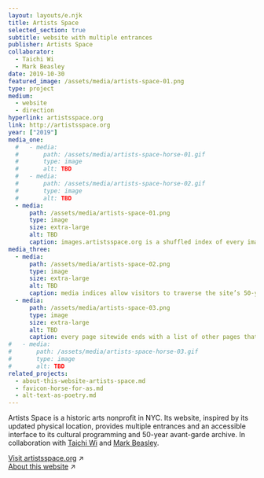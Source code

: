 ```yaml
---
layout: layouts/e.njk
title: Artists Space
selected_section: true
subtitle: website with multiple entrances
publisher: Artists Space
collaborator:
  - Taichi Wi
  - Mark Beasley
date: 2019-10-30
featured_image: /assets/media/artists-space-01.png
type: project
medium:
  - website
  - direction
hyperlink: artistsspace.org
link: http://artistsspace.org
year: ["2019"]
media_one:
  #   - media:
  #       path: /assets/media/artists-space-horse-01.gif
  #       type: image
  #       alt: TBD
  #   - media:
  #       path: /assets/media/artists-space-horse-02.gif
  #       type: image
  #       alt: TBD
  - media:
      path: /assets/media/artists-space-01.png
      type: image
      size: extra-large
      alt: TBD
      caption: images.artistsspace.org is a shuffled index of every image on the site, allowing easy access to many pages
media_three:
  - media:
      path: /assets/media/artists-space-02.png
      type: image
      size: extra-large
      alt: TBD
      caption: media indices allow visitors to traverse the site’s 50-year archive in ways that best suit them — browsing by page, by image, by text, by video, or by artist ...
  - media:
      path: /assets/media/artists-space-03.png
      type: image
      size: extra-large
      alt: TBD
      caption: every page sitewide ends with a list of other pages that link to it — “backlinks” or “reciprocal hyperlinks.” that way, every link on artists space becomes a door that can be passed in both directions, enabling lateral circulation through the institution’s vertical ontology of exhibitions, programs, and artists
#   - media:
#       path: /assets/media/artists-space-horse-03.gif
#       type: image
#       alt: TBD
related_projects:
  - about-this-website-artists-space.md
  - favicon-horse-for-as.md
  - alt-text-as-poetry.md
---
```


Artists Space is a historic arts nonprofit in NYC. Its website, inspired by its updated physical location, provides multiple entrances and an accessible interface to its cultural programming and 50-year avant-garde archive. In collaboration with <a href="/with/taichi-wi" class="collaborator">Taichi Wi</a> and <a href="/with/mark-beasley" class="collaborator">Mark Beasley</a>.

<a href="https://artistsspace.org" target="_blank">Visit artistsspace.org</a> ↗<br>
<a href="https://artistsspace.org/about-this-website" target="_blank">About this website</a> ↗
